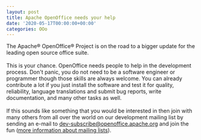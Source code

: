 ```yaml
---
layout: post
title: Apache OpenOffice needs your help
date: '2020-05-17T00:00:00+00:00'
categories: OOo
---
```

<p>The Apache® OpenOffice® Project is on the road to a bigger update for 
the leading open source office suite.
<br>
<br>This is your chance. OpenOffice needs people to help in the development 
process. Don't panic, you do not need to be a software engineer or 
programmer though those skills are always welcome. You can already 
contribute a lot if you just install the software and test it for 
quality, reliability, language translations and submit bug reports, 
write documentation, and many other tasks as well.
<br>
<br>If this sounds like something that you would be interested in then join 
with many others from all over the world on our development mailing list 
by sending an e-mail to <a class="moz-txt-link-rfc2396E" href="mailto:dev-subscribe@openoffice.apache.org">dev-subscribe@openoffice.apache.org</a> and join the fun (<a href="https://openoffice.apache.org/mailing-lists.html" target="_blank">more information about mailing lists</a>).
</p>
